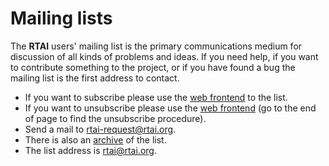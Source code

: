 ---
---

# Mailing lists


The **RTAI** users' mailing list is the primary communications medium for discussion of all kinds of problems and ideas. If you need help, if you want to contribute something to the project, or if you have found a bug the mailing list is the first address to contact. 

- If you want to subscribe please use the [web frontend](https://mail.rtai.org/cgi-bin/mailman/listinfo/rtai) to the list.
- If you want to unsubscribe please use the [web frontend](https://mail.rtai.org/cgi-bin/mailman/listinfo/rtai) (go to the end of page to find the unsubscribe procedure).
- Send a mail to [rtai-request@rtai.org](mailto:rtai-request@rtai.org).
- There is also an [archive](https://mail.rtai.org/pipermail/rtai/) of the list.
- The list address is [rtai@rtai.org](mailto:rtai@rtai.org).
